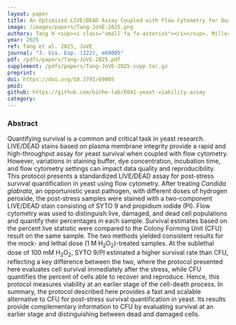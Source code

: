 ```yaml
---
layout: paper
title: An Optimized LIVE/DEAD Assay Coupled with Flow Cytometry for Quantifying Post-Stress Survival in Yeast Cells
image: /images/papers/Tang-JoVE-2025.png
authors: Tang H <sup><i class="small fa fa-asterisk"></i></sup>, Miller J, He BZ <sup><i class="small fa fa-envelope"></i></sup>.
year: 2025
ref: Tang et al. 2025, JoVE
journal: "J. Vis. Exp. (222), e69005"
pdf: /pdfs/papers/Tang-JoVE-2025.pdf
supplement: /pdfs/papers/Tang-JoVE-2025-supp.tar.gz
preprint: 
doi: https://doi.org/10.3791/69005
pmid: 
github: https://github.com/binhe-lab/E041-yeast-viability-assay
category:
---
```


### Abstract ###

Quantifying survival is a common and critical task in yeast research. LIVE/DEAD stains based on plasma membrane integrity provide a rapid and high-throughput assay for yeast survival when coupled with flow cytometry. However, variations in staining buffer, dye concentration, incubation time, and flow cytometry settings can impact data quality and reproducibility. This protocol presents a standardized LIVE/DEAD assay for post-stress survival quantification in yeast using flow cytometry. After treating _Candida glabrata_, an opportunistic yeast pathogen, with different doses of hydrogen peroxide, the post-stress samples were stained with a two-component LIVE/DEAD stain consisting of SYTO 9 and propidium iodide (PI). Flow cytometry was used to distinguish live, damaged, and dead cell populations and quantify their percentages in each sample. Survival estimates based on the percent live statistic were compared to the Colony Forming Unit (CFU) result on the same sample. The two methods yielded consistent results for the mock- and lethal dose (1 M H<sub>2</sub>O<sub>2</sub>)-treated samples. At the sublethal dose of 100 mM H<sub>2</sub>O<sub>2</sub>, SYTO 9/PI estimated a higher survival rate than CFU, reflecting a key difference between the two, where the protocol presented here evaluates cell survival immediately after the stress, while CFU quantifies the percent of cells able to recover and reproduce. Hence, this protocol measures viability at an earlier stage of the cell-death process. In summary, the protocol described here provides a fast and scalable alternative to CFU for post-stress survival quantification in yeast. Its results provide complementary information to CFU by evaluating survival at an earlier stage and distinguishing between dead and damaged cells.
